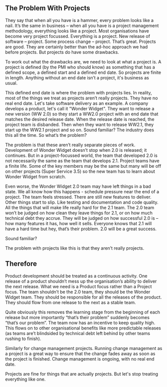 
## The Problem With Projects
They say that when all you have is a hammer, every problem looks like a nail. It’s the same in business – when all you have is a project management methodology, everything looks like a project. Most organisations have become very project focussed. Everything is a project. New release of software – project. Some process change – project. That’s great. Projects are good. They are certainly better than the ad-hoc approach we had before projects. But projects do have some drawbacks.

To work out what the drawbacks are, we need to look at what a project is. A project is defined (by the PMI who should know) as something that has a defined scope, a defined start and a defined end date.  So projects are finite in length. Anything without an end date isn’t a project, it's business as usual.

This defined end date is where the problem with projects lies. In reality, most of the things we treat as projects aren’t really projects. They have no real end date. Let's take software delivery as an example. A company develops a product, let's call it "Wonder Widget". They want to release a new version (WW 2.0) so they start a WW2.0 project with an end date that matches the desired release date. When the release date is reached, the project team is disbanded. Then when they want to release WW2.1, they start up the WW2.1 project and so on. Sound familiar? The industry does this all the time. So what’s the problem?

The problem is that these aren’t really separate pieces of work. Development of Wonder Widget doesn’t stop when 2.0 is released; it continues. But in a project-focussed world, the team that developed 2.0 is not necessarily the same as the team that develops 2.1. Project teams have a finite life. Some of the key members may be the same but many will be off on other projects (Super Service 3.5) so the new team has to learn about Wonder Widget from scratch.

Even worse, the Wonder Widget 2.0 team may have left things in a bad state. We all know how this happens - schedule pressure near the end of a project. The team feels stressed. There are still new features to deliver. Other things start to slip. Like testing and documentation and code quality. All the things that will make life really hard for the 2.1 team.  The 2.0 team won’t be judged on how clean they leave things for 2.1, or on how much technical debt they accrue. They will be judged on how successful 2.0 is – how many features it has, how well it sells. Everyone knows that 2.1 will have a hard time but hey, that’s their problem. 2.0 will be a great success.

Sound familiar? 

The problem with projects like this is that they aren’t really projects.

## Therefore

Product development should be treated as a continuous activity. One release of a product shouldn’t mess up the organisation’s ability to deliver the next release. What we need is a Product focus rather than a Project focus. The team shouldn’t be  the 2.0 team, they should be the Wonder Widget team. They should be responsible for all the releases of the product. They should flow from one release to the next as a stable team.

Quite obviously this removes the learning stage from the beginning of each release but more importantly “that’s their problem” suddenly becomes “that’s our problem”. The team now has an incentive to keep quality high. This flows on to other organisational benefits like more predictable releases (as teams are’t blindsided by technical debt left behind by other teams rushing to finish).

Similarly for change management projects. Running change management as a project is a great way to ensure that the change fades away as soon as the project is finished. Change management is ongoing, with no real end date.

Projects are fine for things that are actually projects. But let's stop treating everything like one.


